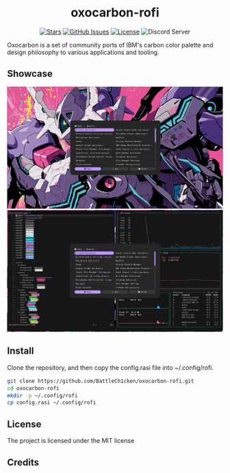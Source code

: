 <div align="center">

# oxocarbon-rofi<app-name>

</div>

<div align="center">

[![Stars](https://img.shields.io/github/stars/nyoom-engineering/oxocarbon?color=%23b66467&style=for-the-badge)](https://github.com/nyoom-engineering/oxocarbon/stargazers)
[![GitHub Issues](https://img.shields.io/github/issues/nyoom-engineering/oxocarbon?color=%238c977d&style=for-the-badge)](https://github.com/nyoom-engineering/oxocarbon/issues)
[![License](https://img.shields.io/github/license/nyoom-engineering/oxocarbon?color=%238da3b9&style=for-the-badge)](https://mit-license.org/)
![Discord Server](https://img.shields.io/discord/1050624267592663050?color=738adb&label=Discord&Color=white&style=for-the-badge)

</div>

Oxocarbon is a set of community ports of IBM's carbon color palette and design philosophy to various applications and tooling.

## Showcase

![rofi](assets/rofi.png)
![rofi-with-terminals](assets/rofi-with-terminals.png)

## Install

Clone the repository, and then copy the config.rasi file into ~/.config/rofi.

```sh
git clone https://github.com/BattleCh1cken/oxocarbon-rofi.git
cd oxocarbon-rofi
mkdir -p ~/.config/rofi
cp config.rasi ~/.config/rofi
```
## License

The project is licensed under the MIT license

## Credits

